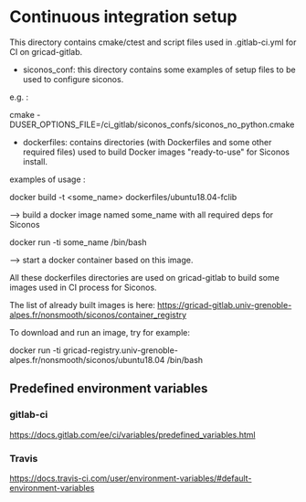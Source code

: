 # Continuous integration setup

This directory contains cmake/ctest and script files used in .gitlab-ci.yml
for CI on gricad-gitlab.


* siconos_conf: this directory contains some examples of setup files to be used to configure siconos.

e.g. :

cmake -DUSER_OPTIONS_FILE=<path-to-siconos>/ci_gitlab/siconos_confs/siconos_no_python.cmake


  
* dockerfiles: contains directories (with Dockerfiles and some other
required files) used to build Docker images "ready-to-use" for Siconos install.


examples of usage :

docker build -t <some_name> dockerfiles/ubuntu18.04-fclib

--> build a docker image named some_name with all required deps for Siconos

docker run -ti some_name /bin/bash

--> start a docker container based on this image.



All these dockerfiles directories are used on gricad-gitlab to build
some images used in CI process for Siconos.

The list of already built images is here:
https://gricad-gitlab.univ-grenoble-alpes.fr/nonsmooth/siconos/container_registry

To download and run an image, try for example:

docker run -ti gricad-registry.univ-grenoble-alpes.fr/nonsmooth/siconos/ubuntu18.04 /bin/bash

## Predefined environment variables

### gitlab-ci

https://docs.gitlab.com/ee/ci/variables/predefined_variables.html

### Travis

https://docs.travis-ci.com/user/environment-variables/#default-environment-variables

